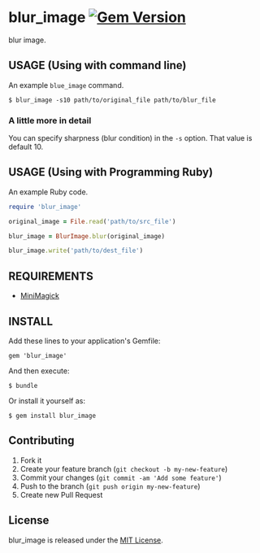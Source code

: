 # blur_image [![Gem Version](https://badge.fury.io/rb/blur_image.svg)](http://badge.fury.io/rb/blur)

blur image.

## USAGE (Using with command line)

An example `blue_image` command.

```
$ blur_image -s10 path/to/original_file path/to/blur_file
```

### A little more in detail

You can specify sharpness (blur condition) in the `-s` option. That value is default 10.

## USAGE (Using with Programming Ruby)

An example Ruby code.

```ruby
require 'blur_image'

original_image = File.read('path/to/src_file')

blur_image = BlurImage.blur(original_image)

blur_image.write('path/to/dest_file')
```

## REQUIREMENTS

* [MiniMagick](https://github.com/minimagick/minimagick)

## INSTALL

Add these lines to your application's Gemfile:

```
gem 'blur_image'
```

And then execute:

```
$ bundle
```

Or install it yourself as:

```
$ gem install blur_image
```

## Contributing

1. Fork it
2. Create your feature branch (`git checkout -b my-new-feature`)
3. Commit your changes (`git commit -am 'Add some feature'`)
4. Push to the branch (`git push origin my-new-feature`)
5. Create new Pull Request

## License

blur_image is released under the [MIT License](http://www.opensource.org/licenses/MIT).
